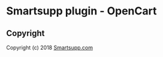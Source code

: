 # Smartsupp plugin - OpenCart

## Copyright

Copyright (c) 2018 [Smartsupp.com](https://www.smartsupp.com/)
